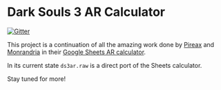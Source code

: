 # Dark Souls 3 AR Calculator

[![Gitter](https://badges.gitter.im/Tzbob/Ds3-AR.svg)](https://gitter.im/Tzbob/Ds3-AR?utm_source=badge&utm_medium=badge&utm_campaign=pr-badge&utm_content=badge)

This project is a continuation of all the amazing work done by [Pireax](https://github.com/Pireax) and [Monrandria](https://www.reddit.com/user/monrandria) in their [Google Sheets AR calculator](https://www.reddit.com/r/darksouls3/comments/4j3o40/spreadsheet_with_full_ar_calculation/).

In its current state ```ds3ar.raw``` is a direct port of the Sheets calculator.

Stay tuned for more!
